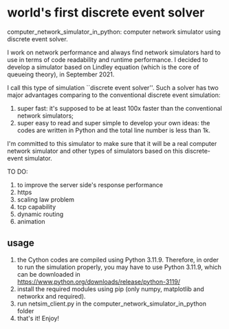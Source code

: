 # world's first discrete event solver
computer_network_simulator_in_python: computer network simulator using discrete event solver.

I work on network performance and always find network simulators hard to use in terms of code readability and runtime performance. I decided to develop a simulator based on Lindley equation (which is the core of queueing theory), in September 2021. 

I call this type of simulation ``discrete event solver''. Such a solver has two major advantages comparing to the conventional discrete event simulation:
1. super fast: it's supposed to be at least 100x faster than the conventional network simulators;
2. super easy to read and super simple to develop your own ideas: the codes are written in Python and the total line number is less than 1k.

I'm committed to this simulator to make sure that it will be a real computer network simulator and other types of simulators based on this discrete-event simulator. 

TO DO:
1. to improve the server side's response performance
2. https
3. scaling law problem
4. tcp capability
5. dynamic routing
6. animation

## usage
1. the Cython codes are compiled using Python 3.11.9. Therefore, in order to run the simulation properly, you may have to use Python 3.11.9, which can be downloaded in https://www.python.org/downloads/release/python-3119/
2. install the required modules using pip (only numpy, matplotlib and networkx and required).
3. run netsim_client.py in the computer_network_simulator_in_python folder
4. that's it! Enjoy!
